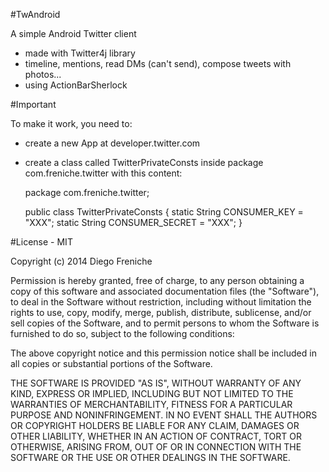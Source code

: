 #TwAndroid

A simple Android Twitter client

- made with Twitter4j library
- timeline, mentions, read DMs (can't send), compose tweets with photos...
- using ActionBarSherlock

#Important

To make it work, you need to:
- create a new App at developer.twitter.com
- create a class called TwitterPrivateConsts inside package com.freniche.twitter with this content:

    package com.freniche.twitter;

    public class TwitterPrivateConsts {
	    static String CONSUMER_KEY = "XXX";
	    static String CONSUMER_SECRET = "XXX";
    }

#License - MIT

Copyright (c) 2014 Diego Freniche

Permission is hereby granted, free of charge, to any person obtaining a copy
of this software and associated documentation files (the "Software"), to deal
in the Software without restriction, including without limitation the rights
to use, copy, modify, merge, publish, distribute, sublicense, and/or sell
copies of the Software, and to permit persons to whom the Software is
furnished to do so, subject to the following conditions:

The above copyright notice and this permission notice shall be included in
all copies or substantial portions of the Software.

THE SOFTWARE IS PROVIDED "AS IS", WITHOUT WARRANTY OF ANY KIND, EXPRESS OR
IMPLIED, INCLUDING BUT NOT LIMITED TO THE WARRANTIES OF MERCHANTABILITY,
FITNESS FOR A PARTICULAR PURPOSE AND NONINFRINGEMENT. IN NO EVENT SHALL THE
AUTHORS OR COPYRIGHT HOLDERS BE LIABLE FOR ANY CLAIM, DAMAGES OR OTHER
LIABILITY, WHETHER IN AN ACTION OF CONTRACT, TORT OR OTHERWISE, ARISING FROM,
OUT OF OR IN CONNECTION WITH THE SOFTWARE OR THE USE OR OTHER DEALINGS IN
THE SOFTWARE.